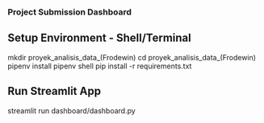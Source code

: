 ### Project Submission Dashboard

## Setup Environment - Shell/Terminal
mkdir proyek_analisis_data_(Frodewin)
cd proyek_analisis_data_(Frodewin)
pipenv install
pipenv shell
pip install -r requirements.txt

## Run Streamlit App
streamlit run dashboard/dashboard.py
